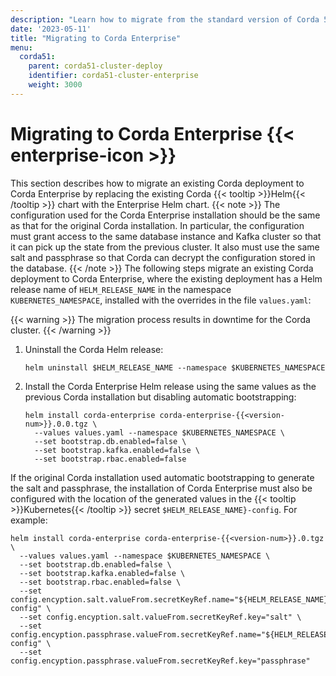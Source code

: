```yaml
---
description: "Learn how to migrate from the standard version of Corda 5.1 to Corda 5.1 Enterprise."
date: '2023-05-11'
title: "Migrating to Corda Enterprise"
menu:
  corda51:
    parent: corda51-cluster-deploy
    identifier: corda51-cluster-enterprise
    weight: 3000
---
```


# Migrating to Corda Enterprise {{< enterprise-icon >}}

This section describes how to migrate an existing Corda deployment to Corda Enterprise by replacing the existing Corda {{< tooltip >}}Helm{{< /tooltip >}} chart with the Enterprise Helm chart.
{{< note >}}
The configuration used for the Corda Enterprise installation should be the same as that for the original Corda installation. In particular, the configuration must grant access to the same database instance and Kafka cluster so that it can pick up the state from the previous cluster. It also must use the same salt and passphrase so that Corda can decrypt the configuration stored in the database.
{{< /note >}}
The following steps migrate an existing Corda deployment to Corda Enterprise, where the existing deployment has a Helm release name of `HELM_RELEASE_NAME` in the namespace `KUBERNETES_NAMESPACE`, installed with the overrides in the file `values.yaml`:

{{< warning >}}
The migration process results in downtime for the Corda cluster.
{{< /warning >}}

1. Uninstall the Corda Helm release:

   ```shell
   helm uninstall $HELM_RELEASE_NAME --namespace $KUBERNETES_NAMESPACE
   ```

2. Install the Corda Enterprise Helm release using the same values as the previous Corda installation but disabling automatic bootstrapping:

   ```shell
   helm install corda-enterprise corda-enterprise-{{<version-num>}}.0.0.tgz \
     --values values.yaml --namespace $KUBERNETES_NAMESPACE \
     --set bootstrap.db.enabled=false \
     --set bootstrap.kafka.enabled=false \
     --set bootstrap.rbac.enabled=false
   ```

If the original Corda installation used automatic bootstrapping to generate the salt and passphrase, the installation of Corda Enterprise must also be configured with the location of the generated values in the {{< tooltip >}}Kubernetes{{< /tooltip >}} secret `$HELM_RELEASE_NAME}-config`. For example:
```shell
helm install corda-enterprise corda-enterprise-{{<version-num>}}.0.tgz \
  --values values.yaml --namespace $KUBERNETES_NAMESPACE \
  --set bootstrap.db.enabled=false \
  --set bootstrap.kafka.enabled=false \
  --set bootstrap.rbac.enabled=false \
  --set config.encyption.salt.valueFrom.secretKeyRef.name="${HELM_RELEASE_NAME}-config" \
  --set config.encyption.salt.valueFrom.secretKeyRef.key="salt" \
  --set config.encyption.passphrase.valueFrom.secretKeyRef.name="${HELM_RELEASE_NAME}-config" \
  --set config.encyption.passphrase.valueFrom.secretKeyRef.key="passphrase"
  ```
